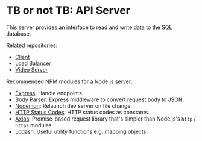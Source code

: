 # TB or not TB: API Server

This server provides an interface to read and write data to the SQL database.

Related repositories:
* [Client](https://github.com/inglec/tb-or-not-tb-client)
* [Load Balancer](https://github.com/inglec/tb-or-not-tb-load-balancer)
* [Video Server](https://github.com/inglec/tb-or-not-tb-video-server)

Recommended NPM modules for a Node.js server:
* [Express](https://www.npmjs.com/package/express): Handle endpoints.
* [Body Parser](https://www.npmjs.com/package/body-parser): Express middleware to convert request body to JSON.
* [Nodemon](https://www.npmjs.com/package/nodemon): Relaunch dev server on file change.
* [HTTP Status Codes](https://www.npmjs.com/package/http-status-codes): HTTP status codes as constants.
* [Axios](https://www.npmjs.com/package/axios): Promise-based request library that's simpler than Node.js's `http` / `https` modules.
* [Lodash](https://www.npmjs.com/package/lodash): Useful utility functions e.g. mapping objects.
